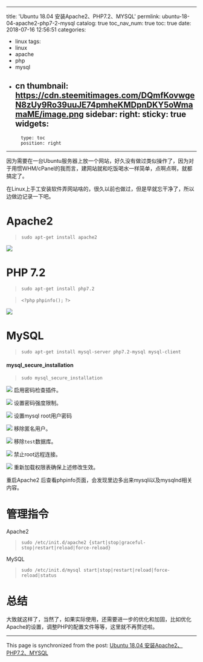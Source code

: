 
---
title: 'Ubuntu 18.04 安装Apache2、PHP7.2、MYSQL'
permlink: ubuntu-18-04-apache2-php7-2-mysql
catalog: true
toc_nav_num: true
toc: true
date: 2018-07-16 12:56:51
categories:
- linux
tags:
- linux
- apache
- php
- mysql
- cn
thumbnail: https://cdn.steemitimages.com/DQmfKovwgeN8zUy9Ro39uuJE74pmheKMDpnDKY5oWmamaME/image.png
sidebar:
    right:
        sticky: true
widgets:
    -
        type: toc
        position: right
---


因为需要在一台Ubuntu服务器上放一个网站，好久没有做过类似操作了，因为对于用惯WHM/cPanel的我而言，建网站就和吃饭喝水一样简单，点啊点啊，就都搞定了。

在Linux上手工安装软件弄网站啥的，很久以前也做过，但是早就忘干净了，所以边做边记录一下吧。

# Apache2 

>`sudo apt-get install apache2`


![](https://cdn.steemitimages.com/DQmfKovwgeN8zUy9Ro39uuJE74pmheKMDpnDKY5oWmamaME/image.png)

# PHP 7.2

>`sudo apt-get install php7.2`

>`<?php`
`phpinfo();`
`?>`

![](https://cdn.steemitimages.com/DQmXg9RaSFTfdMY8AcghmcGaQy8ncpEtZAC65Ct7jfLacWA/image.png)

# MySQL

>`sudo apt-get install mysql-server php7.2-mysql mysql-client`

#### mysql_secure_installation
>`sudo mysql_secure_installation`

![](https://cdn.steemitimages.com/DQmRczKcsEm7xhA1r9F24PmfLJKKyYTLKmGYosPPjqQRo8g/image.png)
启用密码检查插件。

![](https://cdn.steemitimages.com/DQmXNDh8esXSkktjjLC4cSf2xb3DEGkBSLpDnjp5VjkEQ4K/image.png)
设置密码强度限制。

![](https://cdn.steemitimages.com/DQmTV3FpXJPvyABnZA86LXWFeqmK3T7cWJECitAzdyYShRg/image.png)
设置mysql root用户密码

![](https://cdn.steemitimages.com/DQmYqyNUgFZvrStXp9v3mDA7y1f5vVYj4D78o8LWxWumang/image.png)
移除匿名用户。

![](https://cdn.steemitimages.com/DQmZDJx6LUEsCv86LhTS5b7ozJw7wu7Tr5expMmff8Cpanv/image.png)
移除`test`数据库。

![](https://cdn.steemitimages.com/DQmRawt9Y3pxMrAaAUtvtDE7UafgTrL3GCsrZzmQf9wDcs7/image.png)
禁止root远程连接。 

![](https://cdn.steemitimages.com/DQmTdd8jCHjJEqe5VN9LJjgGbtaU4YMSFGdPxnn5syiYzdn/image.png)
重新加载权限表确保上述修改生效。

重启Apache2 后查看phpinfo页面，会发现里边多出来mysqli以及mysqlnd相关内容。

# 管理指令

Apache2

>`sudo /etc/init.d/apache2 {start|stop|graceful-stop|restart|reload|force-reload}`

MySQL
>`sudo /etc/init.d/mysql start|stop|restart|reload|force-reload|status`

# 总结

大致就这样了，当然了，如果实际使用，还需要进一步的优化和加固，比如优化Apache的设置，调整PHP的配置文件等等，这里就不再赘述啦。

- - -

This page is synchronized from the post: [Ubuntu 18.04 安装Apache2、PHP7.2、MYSQL](https://steemit.com/@oflyhigh/ubuntu-18-04-apache2-php7-2-mysql)
